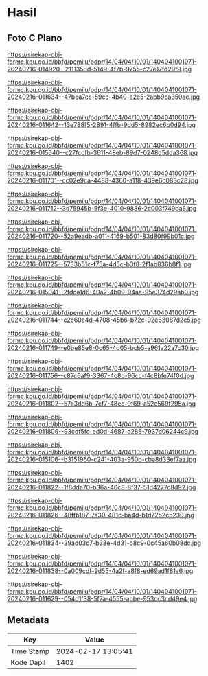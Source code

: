 # Hasil

## Foto C Plano

https://sirekap-obj-formc.kpu.go.id/bbfd/pemilu/pdpr/14/04/04/10/01/1404041001071-20240216-014920--2111358d-5149-4f7b-9755-c27e17fd29f9.jpg

https://sirekap-obj-formc.kpu.go.id/bbfd/pemilu/pdpr/14/04/04/10/01/1404041001071-20240216-011634--47bea7cc-59cc-4b40-a2e5-2abb9ca350ae.jpg

https://sirekap-obj-formc.kpu.go.id/bbfd/pemilu/pdpr/14/04/04/10/01/1404041001071-20240216-011642--13e788f5-2891-4ffb-9dd5-8982ec6b0d94.jpg

https://sirekap-obj-formc.kpu.go.id/bbfd/pemilu/pdpr/14/04/04/10/01/1404041001071-20240216-015640--c27fccfb-3611-48eb-89d7-0248d5dda368.jpg

https://sirekap-obj-formc.kpu.go.id/bbfd/pemilu/pdpr/14/04/04/10/01/1404041001071-20240216-011701--cc02e9ca-4488-4360-a118-439e6c083c28.jpg

https://sirekap-obj-formc.kpu.go.id/bbfd/pemilu/pdpr/14/04/04/10/01/1404041001071-20240216-011712--3d75945b-5f3e-4010-9886-2c003f749ba6.jpg

https://sirekap-obj-formc.kpu.go.id/bbfd/pemilu/pdpr/14/04/04/10/01/1404041001071-20240216-011720--52a9eadb-a011-4169-b501-83d80f99b01c.jpg

https://sirekap-obj-formc.kpu.go.id/bbfd/pemilu/pdpr/14/04/04/10/01/1404041001071-20240216-011725--5733b51c-f75a-4d5c-b3f8-2f1ab836b8f1.jpg

https://sirekap-obj-formc.kpu.go.id/bbfd/pemilu/pdpr/14/04/04/10/01/1404041001071-20240216-015041--2fdca1d6-40a2-4b09-94ae-95e374d29ab0.jpg

https://sirekap-obj-formc.kpu.go.id/bbfd/pemilu/pdpr/14/04/04/10/01/1404041001071-20240216-011744--c2c60a4d-4708-45b6-b72c-92e63087d2c5.jpg

https://sirekap-obj-formc.kpu.go.id/bbfd/pemilu/pdpr/14/04/04/10/01/1404041001071-20240216-011749--e0be85e8-0c65-4d05-bcb5-a961a22a7c30.jpg

https://sirekap-obj-formc.kpu.go.id/bbfd/pemilu/pdpr/14/04/04/10/01/1404041001071-20240216-011756--c87c6af9-3367-4c8d-96cc-f4c8bfe74f0d.jpg

https://sirekap-obj-formc.kpu.go.id/bbfd/pemilu/pdpr/14/04/04/10/01/1404041001071-20240216-011802--57a3dd6b-7cf7-48ec-9f69-a52e569f295a.jpg

https://sirekap-obj-formc.kpu.go.id/bbfd/pemilu/pdpr/14/04/04/10/01/1404041001071-20240216-011806--93cdf5fc-ed0d-4687-a285-7937d06244c9.jpg

https://sirekap-obj-formc.kpu.go.id/bbfd/pemilu/pdpr/14/04/04/10/01/1404041001071-20240216-015106--b3151960-c241-403a-950b-cba8d33ef7aa.jpg

https://sirekap-obj-formc.kpu.go.id/bbfd/pemilu/pdpr/14/04/04/10/01/1404041001071-20240216-011822--1f8dda70-b36a-46c8-8f37-51d4277c8d92.jpg

https://sirekap-obj-formc.kpu.go.id/bbfd/pemilu/pdpr/14/04/04/10/01/1404041001071-20240216-011826--48ffb187-7a30-481c-ba4d-b1d7252c5230.jpg

https://sirekap-obj-formc.kpu.go.id/bbfd/pemilu/pdpr/14/04/04/10/01/1404041001071-20240216-011834--39ad03c7-b38e-4d31-b8c9-0c45a60b08dc.jpg

https://sirekap-obj-formc.kpu.go.id/bbfd/pemilu/pdpr/14/04/04/10/01/1404041001071-20240216-011838--0a009cdf-9d55-4a2f-a8f8-ed69ad1f81a6.jpg

https://sirekap-obj-formc.kpu.go.id/bbfd/pemilu/pdpr/14/04/04/10/01/1404041001071-20240216-011629--054d1f38-5f7a-4555-abbe-953dc3cd49e4.jpg


## Metadata

| Key        | Value               |
| ---------- | ------------------- |
| Time Stamp | 2024-02-17 13:05:41 |
| Kode Dapil | 1402                |



